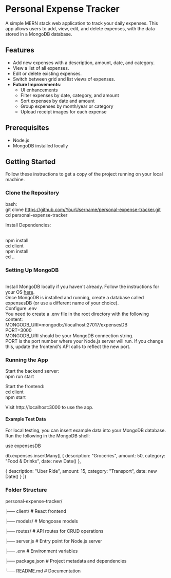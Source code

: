 # Personal Expense Tracker

A simple MERN stack web application to track your daily expenses. This app allows users to add, view, edit, and delete expenses, with the data stored in a MongoDB database.

## Features

- Add new expenses with a description, amount, date, and category.
- View a list of all expenses.
- Edit or delete existing expenses.
- Switch between grid and list views of expenses.
- **Future Improvements**:
  - UI enhancements
  - Filter expenses by date, category, and amount
  - Sort expenses by date and amount
  - Group expenses by month/year or category
  - Upload receipt images for each expense

## Prerequisites

- Node.js
- MongoDB installed locally

## Getting Started

Follow these instructions to get a copy of the project running on your local machine.

### Clone the Repository

bash:
<br/> git clone https://github.com/YourUsername/personal-expense-tracker.git
<br/> cd personal-expense-tracker

Install Dependencies:

<br/> npm install
<br/> cd client
<br/> npm install
<br/> cd ..

### Setting Up MongoDB

<br/> Install MongoDB locally if you haven't already. Follow the instructions for your OS [here](https://www.mongodb.com/docs/manual/installation/).
<br/> Once MongoDB is installed and running, create a database called expensesDB (or use a different name of your choice).
<br/> Configure .env
<br/> You need to create a .env file in the root directory with the following content:
<br/> MONGODB_URI=mongodb://localhost:27017/expensesDB
<br/> PORT=3000
<br/> MONGODB_URI should be your MongoDB connection string.
<br/> PORT is the port number where your Node.js server will run. If you change this, update the frontend's API calls to reflect the new port.

### Running the App
Start the backend server:
<br/> npm run start

Start the frontend:
<br/> cd client
<br/> npm start

Visit http://localhost:3000 to use the app.

#### Example Test Data
For local testing, you can insert example data into your MongoDB database. Run the following in the MongoDB shell:

use expensesDB

db.expenses.insertMany([
  {
    description: "Groceries",
    amount: 50,
    category: "Food & Drinks",
    date: new Date()
  },
  
  {
    description: "Uber Ride",
    amount: 15,
    category: "Transport",
    date: new Date()
  }
])

### Folder Structure

personal-expense-tracker/

├── client/                  # React frontend

├── models/                  # Mongoose models

├── routes/                  # API routes for CRUD operations

├── server.js                # Entry point for Node.js server

├── .env                     # Environment variables

├── package.json             # Project metadata and dependencies

└── README.md                # Documentation

